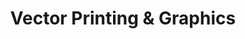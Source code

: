 ---
title: "Vector Printing & Graphics"
url: /high-level/vector-printing-und-graphics/
shop: Kopieren
---